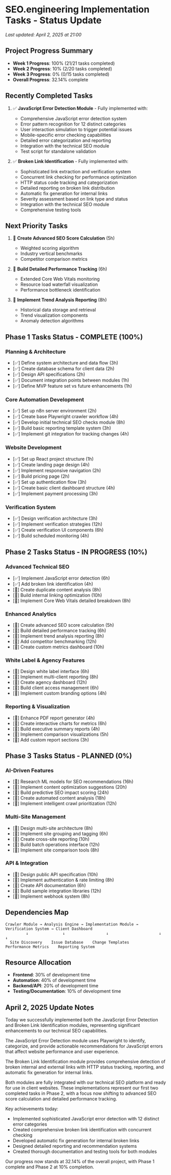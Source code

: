 # SEO.engineering Implementation Tasks - Status Update

*Last updated: April 2, 2025 at 21:00*

## Project Progress Summary
- **Week 1 Progress**: 100% (21/21 tasks completed)
- **Week 2 Progress**: 10% (2/20 tasks completed)
- **Week 3 Progress**: 0% (0/15 tasks completed)
- **Overall Progress**: 32.14% complete

## Recently Completed Tasks
1. ✅ **JavaScript Error Detection Module** - Fully implemented with:
   - Comprehensive JavaScript error detection system
   - Error pattern recognition for 12 distinct categories
   - User interaction simulation to trigger potential issues
   - Mobile-specific error checking capabilities
   - Detailed error categorization and reporting
   - Integration with the technical SEO module
   - Test script for standalone validation

2. ✅ **Broken Link Identification** - Fully implemented with:
   - Sophisticated link extraction and verification system
   - Concurrent link checking for performance optimization
   - HTTP status code tracking and categorization
   - Detailed reporting on broken link distribution
   - Automatic fix generation for internal links
   - Severity assessment based on link type and status
   - Integration with the technical SEO module
   - Comprehensive testing tools

## Next Priority Tasks
1. 🔲 **Create Advanced SEO Score Calculation** (5h)
   - Weighted scoring algorithm
   - Industry vertical benchmarks
   - Competitor comparison metrics

2. 🔲 **Build Detailed Performance Tracking** (6h)
   - Extended Core Web Vitals monitoring
   - Resource load waterfall visualization
   - Performance bottleneck identification

3. 🔲 **Implement Trend Analysis Reporting** (8h)
   - Historical data storage and retrieval
   - Trend visualization components
   - Anomaly detection algorithms

## Phase 1 Tasks Status - COMPLETE (100%)

### Planning & Architecture
- [✅] Define system architecture and data flow (3h)
- [✅] Create database schema for client data (2h)
- [✅] Design API specifications (2h)
- [✅] Document integration points between modules (1h)
- [✅] Define MVP feature set vs future enhancements (1h)

### Core Automation Development
- [✅] Set up n8n server environment (2h)
- [✅] Create base Playwright crawler workflow (4h)
- [✅] Develop initial technical SEO checks module (8h)
- [✅] Build basic reporting template system (3h)
- [✅] Implement git integration for tracking changes (4h)

### Website Development
- [✅] Set up React project structure (1h)
- [✅] Create landing page design (4h)
- [✅] Implement responsive navigation (2h)
- [✅] Build pricing page (2h)
- [✅] Set up authentication flow (3h)
- [✅] Create basic client dashboard structure (4h)
- [✅] Implement payment processing (3h)

### Verification System
- [✅] Design verification architecture (3h)
- [✅] Implement verification strategies (12h)
- [✅] Create verification UI components (6h)
- [✅] Build scheduled monitoring (4h)

## Phase 2 Tasks Status - IN PROGRESS (10%)

### Advanced Technical SEO
- [✅] Implement JavaScript error detection (6h)
- [✅] Add broken link identification (4h)
- [🔲] Create duplicate content analysis (8h)
- [🔲] Build internal linking optimization (10h)
- [🔲] Implement Core Web Vitals detailed breakdown (8h)

### Enhanced Analytics
- [🔲] Create advanced SEO score calculation (5h)
- [🔲] Build detailed performance tracking (6h)
- [🔲] Implement trend analysis reporting (8h)
- [🔲] Add competitor benchmarking (12h)
- [🔲] Create custom metrics dashboard (10h)

### White Label & Agency Features
- [🔲] Design white label interface (6h)
- [🔲] Implement multi-client reporting (8h)
- [🔲] Create agency dashboard (12h)
- [🔲] Build client access management (6h)
- [🔲] Implement custom branding options (4h)

### Reporting & Visualization
- [🔲] Enhance PDF report generator (4h)
- [🔲] Create interactive charts for metrics (6h)
- [🔲] Build executive summary reports (4h)
- [🔲] Implement comparison visualizations (5h)
- [🔲] Add custom report sections (3h)

## Phase 3 Tasks Status - PLANNED (0%)

### AI-Driven Features
- [🔲] Research ML models for SEO recommendations (16h)
- [🔲] Implement content optimization suggestions (20h)
- [🔲] Build predictive SEO impact scoring (24h)
- [🔲] Create automated content analysis (18h)
- [🔲] Implement intelligent crawl prioritization (12h)

### Multi-Site Management
- [🔲] Design multi-site architecture (8h)
- [🔲] Implement site grouping and tagging (6h)
- [🔲] Create cross-site reporting (10h)
- [🔲] Build batch operations interface (12h)
- [🔲] Implement site comparison tools (8h)

### API & Integration
- [🔲] Design public API specification (10h)
- [🔲] Implement authentication & rate limiting (8h)
- [🔲] Create API documentation (6h)
- [🔲] Build sample integration libraries (12h)
- [🔲] Implement webhook system (8h)

## Dependencies Map

```
Crawler Module → Analysis Engine → Implementation Module → Verification System → Client Dashboard
         ↓               ↓                  ↓                      ↓                    ↓
  Site Discovery    Issue Database    Change Templates      Performance Metrics    Reporting System
```

## Resource Allocation
- **Frontend**: 30% of development time
- **Automation**: 40% of development time
- **Backend/API**: 20% of development time
- **Testing/Documentation**: 10% of development time

## April 2, 2025 Update Notes

Today we successfully implemented both the JavaScript Error Detection and Broken Link Identification modules, representing significant enhancements to our technical SEO capabilities. 

The JavaScript Error Detection module uses Playwright to identify, categorize, and provide actionable recommendations for JavaScript errors that affect website performance and user experience.

The Broken Link Identification module provides comprehensive detection of broken internal and external links with HTTP status tracking, reporting, and automatic fix generation for internal links.

Both modules are fully integrated with our technical SEO platform and ready for use in client websites. These implementations represent our first two completed tasks in Phase 2, with a focus now shifting to advanced SEO score calculation and detailed performance tracking.

Key achievements today:
- Implemented sophisticated JavaScript error detection with 12 distinct error categories
- Created comprehensive broken link identification with concurrent checking
- Developed automatic fix generation for internal broken links
- Designed detailed reporting and recommendation systems
- Created thorough documentation and testing tools for both modules

Our progress now stands at 32.14% of the overall project, with Phase 1 complete and Phase 2 at 10% completion.
